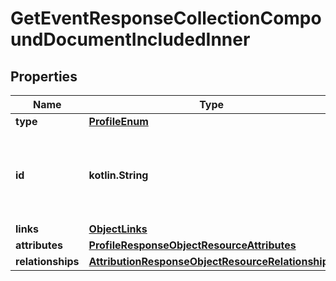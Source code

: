 
# GetEventResponseCollectionCompoundDocumentIncludedInner

## Properties
| Name | Type | Description | Notes |
| ------------ | ------------- | ------------- | ------------- |
| **type** | [**ProfileEnum**](ProfileEnum.md) |  |  |
| **id** | **kotlin.String** | Primary key that uniquely identifies this profile. Generated by Klaviyo. |  |
| **links** | [**ObjectLinks**](ObjectLinks.md) |  |  |
| **attributes** | [**ProfileResponseObjectResourceAttributes**](ProfileResponseObjectResourceAttributes.md) |  |  |
| **relationships** | [**AttributionResponseObjectResourceRelationships**](AttributionResponseObjectResourceRelationships.md) |  |  [optional] |



